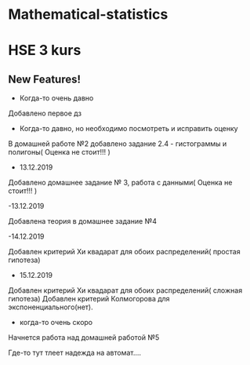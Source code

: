 # Mathematical-statistics
# HSE 3 kurs



## New Features!

- Когда-то  очень давно

Добавлено первое дз

- Когда-то  давно, но необходимо посмотреть и исправить оценку

В домашней работе №2 добавлено задание 2.4 - гистограммы и полигоны(  Оценка не стоит!!! )

- 13.12.2019

Добавлено домашнее задание № 3, работа с данными(  Оценка не стоит!!!  )

-13.12.2019

Добавлена теория  в домашнее задание №4 

-14.12.2019

Добавлен критерий Хи квадарат для обоих распределений( простая  гипотеза)

- 15.12.2019

Добавлен критерий Хи квадарат для обоих распределений( сложная  гипотеза)
Добавлен критерий Колмогорова для экспоненциального(нет). 

- когда-то очень скоро

Начнется работа над домашней работой №5

Где-то тут тлеет надежда на автомат....
